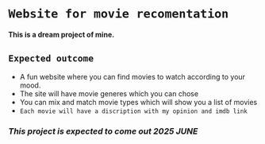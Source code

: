 ﻿# `Website for movie recomentation`
**This is a dream project of mine.** 

## `Expected outcome`
* A fun website where you can find movies to watch according to your mood.
* The site will have movie generes which you can chose 
* You can mix and match movie types which will show you a list of movies
* `Each movie will have a discription with my opinion and imdb link`

### _This project is expected to come out 2025 JUNE_

